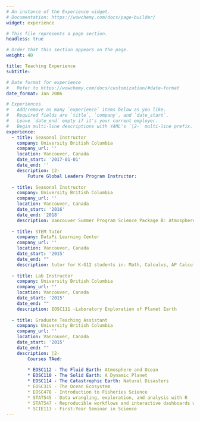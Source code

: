 ```yaml
---
# An instance of the Experience widget.
# Documentation: https://wowchemy.com/docs/page-builder/
widget: experience

# This file represents a page section.
headless: true

# Order that this section appears on the page.
weight: 40

title: Teaching Experience
subtitle:

# Date format for experience
#   Refer to https://wowchemy.com/docs/customization/#date-format
date_format: Jan 2006

# Experiences.
#   Add/remove as many `experience` items below as you like.
#   Required fields are `title`, `company`, and `date_start`.
#   Leave `date_end` empty if it's your current employer.
#   Begin multi-line descriptions with YAML's `|2-` multi-line prefix.
experience:
  - title: Seasonal Instructor
    company: University British Columbia 
    company_url: ''
    location: Vancouver, Canada
    date_start: '2017-01-01'
    date_end: ''
    description: |2-
        Future Global Leaders Program Instructor:
        
  - title: Seasonal Instructor
    company: University British Columbia 
    company_url: ''
    location: Vancouver, Canada
    date_start: '2016'
    date_end: '2018'
    description: Vancouver Summer Program Science Package B: Atmosphere and Ocean Instructor
    
  - title: STEM Tutor
    company: DataPi Learning Center
    company_url: ''
    location: Vancouver, Canada
    date_start: '2015'
    date_end: ""
    description: tutor for K-G12 students in: Math, Calculus, AP Calculus, Science, Chemistry, Physics, and MCAT
  
  - title: Lab Instructor
    company: University British Columbia
    company_url: ''
    location: Vancouver, Canada
    date_start: '2015'
    date_end: ""
    description: EOSC111 -Laboratory Exploration of Planet Earth
    
  - title: Graduate Teaching Assistant
    company: University British Columbia
    company_url: ''
    location: Vancouver, Canada
    date_start: '2015'
    date_end: ""
    description: |2-
        Courses TAed:
             
        * EOSC112 - The Fluid Earth: Atmosphere and Ocean
        * EOSC110 - The Solid Earth: A Dynamic Planet
        * EOSC114 - The Catastrophic Earth: Natural Disasters
        * EOSC315 - The Ocean Ecosystem
        * EOSC478 - Introduction to Fisheries Science
        * STAT545 - Data wrangling, exploration, and analysis with R
        * STAT547 - Reproducible workflows and interactive dashboards with R
        * SCIE113 - First-Year Seminar in Science
---
```

